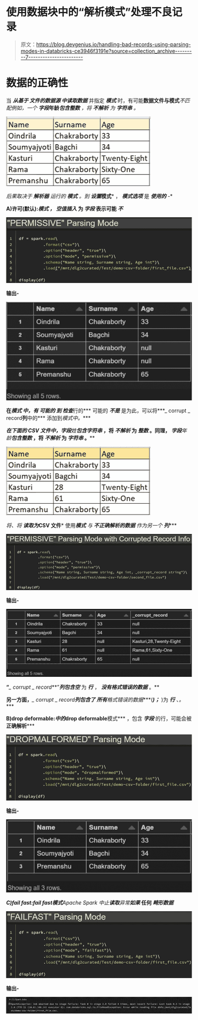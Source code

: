 # 使用数据块中的“解析模式”处理不良记录

> 原文：<https://blog.devgenius.io/handling-bad-records-using-parsing-modes-in-databricks-ce3946f3191e?source=collection_archive---------7----------------------->

# 数据的正确性

当 ***从基于 ***文件的数据源*** 中读取数据*** 并指定 ***模式*** 时，有可能****数据******文件******与******模式***不匹配例如，一个 ***字段******年龄******包含整数*** ，将 ***不解析*** 为 ***字符串*** 。*

*![](img/4d32c4dd0f69b0792619329c300aea77.png)*

*后果取决于 ***解析器*** 运行的 ***模式*** 。到 ***设置******模式*** ， ***模式******选项*** 是 ***使用的*** -*

****A)许可(默认):*******模式*** ， ***空值******插入*** 为 ***字段*** 表示可能 ***不*****

**![](img/9f9160ed0bd95edf84a7d38ada934d79.png)**

**输出-**

**![](img/51bf91ec2e79be3ca295916aed94e6c6.png)**

**在****模式*** 中，有 ***可能的*** 到 ***检查******行的*** 可能的 ***不是*** 是为此，可以将***_ corrupt _ record******列******中的*** 添加到*模式中。****

***在下面的 CSV 文件中，字段****姓******包含字符串*** ，将 ***不解析*** 为 ***整数*** 。同理， ***字段******年龄******包含整数*** ，将 ***不解析*** 为 ***字符串*** 。****

**![](img/478115d45aaf80ea1e2f55effaaa8492.png)**

**将*、将 ***读取为******CSV 文件*** 使用****模式*** 与 ***不正确解析的数据*** 作为另一个 ***列*******

**![](img/22c7caefd52cb247b2b78ebc2c73427d.png)**

**输出-**

**![](img/d538eeb2fd2968678cddf24a9cddb0ba.png)**

**“***_ corrupt _ record***”***列包含空*** 为 ***行*** ， ***没有格式错误的数据*** 。**

**另一方面，***_ corrupt _ record******列包含了*** ***所有******格式错误的数据****(***)；*** )为 ***行*** 、*。****

******B)drop deformable:***中的***drop deformable******模式*** ，包含 ***字段*** 的行，可能会被****正确解析*******

**![](img/775a1ad59ece5d8efb7a2edf535ff0d7.png)**

**输出-**

**![](img/e62b721bc4979be36e1e97f4a996cd78.png)**

*****C)fail fast:******fail fast******模式******Apache Spark 中止******读取******异常******如果*** 任何 ***畸形数据*****

**![](img/69b02a3433d0de3fe9e86af2a8858a21.png)**

**输出-**

**![](img/ba99c548a2340a43a72089fd9d304fe2.png)**